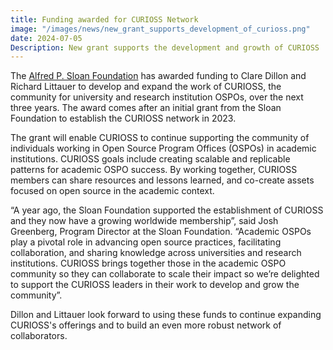 ```yaml
---
title: Funding awarded for CURIOSS Network
image: "/images/news/new_grant_supports_development_of_curioss.png"
date: 2024-07-05
Description: New grant supports the development and growth of CURIOSS
---
```


The [Alfred P. Sloan Foundation](https://sloan.org/) has awarded funding to Clare Dillon and Richard Littauer to develop and expand the work of CURIOSS, the community for university and research institution OSPOs, over the next three years. The award comes after an initial grant from the Sloan Foundation to establish the CURIOSS network in 2023.

The grant will enable CURIOSS to continue supporting the community of individuals working in Open Source Program Offices (OSPOs) in academic institutions. CURIOSS goals include creating scalable and replicable patterns for academic OSPO success. By working together, CURIOSS members can share resources and lessons learned, and co-create assets focused on open source in the academic context.

“A year ago, the Sloan Foundation supported the establishment of CURIOSS and they now have a growing worldwide membership”, said Josh Greenberg, Program Director at the Sloan Foundation. “Academic OSPOs play a pivotal role in advancing open source practices, facilitating collaboration, and sharing knowledge across universities and research institutions. CURIOSS brings together those in the academic OSPO community so they can collaborate to scale their impact so we’re delighted to support the CURIOSS leaders in their work to develop and grow the community”.

Dillon and Littauer look forward to using these funds to continue expanding CURIOSS's offerings and to build an even more robust network of collaborators.
